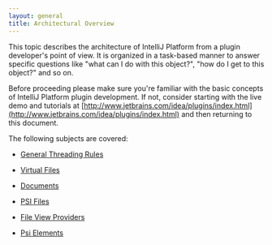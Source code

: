```yaml
---
layout: general
title: Architectural Overview
---
```


This topic describes the architecture of IntelliJ Platform from a plugin developer's point of view. It is organized in a task-based manner to answer specific questions like "what can I do with this object?", "how do I get to this object?" and so on.

Before proceeding please make sure you're familiar with the basic concepts of IntelliJ Platform plugin development. If not, consider starting with the live demo and tutorials at 
[http://www.jetbrains.com/idea/plugins/index.html](http://www.jetbrains.com/idea/plugins/index.html) 
and then returning to this document.

The following subjects are covered:

* [General Threading Rules](architectural_overview/general_threading_rules.html)

* [Virtual Files](architectural_overview/virtual_file.html)

* [Documents](architectural_overview/documents.html)
 
* [PSI Files](architectural_overview/psi_files.html)

* [File View Providers](architectural_overview/file_view_providers.html)
 
* [Psi Elements](architectural_overview/psi_elements.html)
